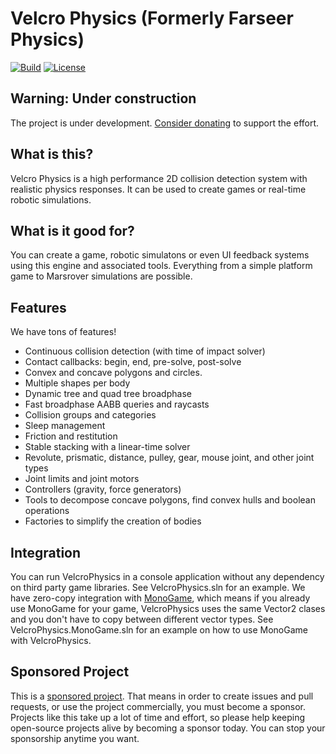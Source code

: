# Velcro Physics (Formerly Farseer Physics)

[![Build](https://img.shields.io/github/workflow/status/Genbox/VelcroPhysics/Generic%20build?label=Build)](https://github.com/Genbox/VelcroPhysics/actions)
[![License](https://img.shields.io/github/license/Genbox/VelcroPhysics)](https://github.com/Genbox/VelcroPhysics/blob/master/LICENSE.txt)

## Warning: Under construction
The project is under development. [Consider donating](https://github.com/sponsors/Genbox) to support the effort.

## What is this?
Velcro Physics is a high performance 2D collision detection system with realistic physics responses. It can be used to create games or real-time robotic simulations.

## What is it good for?
You can create a game, robotic simulatons or even UI feedback systems using this engine and associated tools. Everything from a simple platform game to Marsrover simulations are possible.

## Features
We have tons of features!

* Continuous collision detection (with time of impact solver)
* Contact callbacks: begin, end, pre-solve, post-solve
* Convex and concave polygons and circles.
* Multiple shapes per body
* Dynamic tree and quad tree broadphase
* Fast broadphase AABB queries and raycasts
* Collision groups and categories
* Sleep management
* Friction and restitution
* Stable stacking with a linear-time solver
* Revolute, prismatic, distance, pulley, gear, mouse joint, and other joint types
* Joint limits and joint motors
* Controllers (gravity, force generators)
* Tools to decompose concave polygons, find convex hulls and boolean operations
* Factories to simplify the creation of bodies

## Integration
You can run VelcroPhysics in a console application without any dependency on third party game libraries. See VelcroPhysics.sln for an example. We have zero-copy integration with [MonoGame](http://www.monogame.net/), which means if you already use MonoGame for your game, VelcroPhysics uses the same Vector2 clases and you don't have to copy between different vector types. See VelcroPhysics.MonoGame.sln for an example on how to use MonoGame with VelcroPhysics.

## Sponsored Project
This is a [sponsored project](https://github.com/sponsors/Genbox). That means in order to create issues and pull requests, or use the project commercially, you must become a sponsor. Projects like this take up a lot of time and effort, so please help keeping open-source projects alive by becoming a sponsor today. You can stop your sponsorship anytime you want.